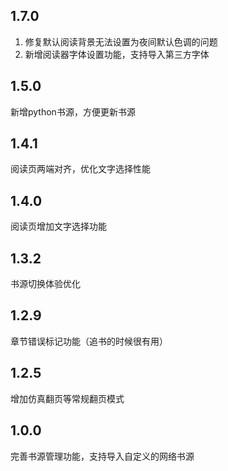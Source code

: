 ## 1.7.0
1. 修复默认阅读背景无法设置为夜间默认色调的问题
2. 新增阅读器字体设置功能，支持导入第三方字体

## 1.5.0
新增python书源，方便更新书源

## 1.4.1
阅读页两端对齐，优化文字选择性能

## 1.4.0
阅读页增加文字选择功能

## 1.3.2
书源切换体验优化

## 1.2.9
章节错误标记功能（追书的时候很有用）

## 1.2.5
增加仿真翻页等常规翻页模式

## 1.0.0
完善书源管理功能，支持导入自定义的网络书源
